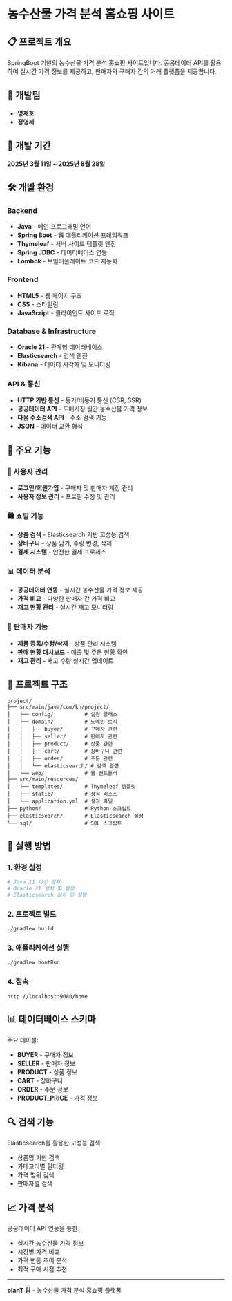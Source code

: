 # 농수산물 가격 분석 홈쇼핑 사이트

## 📋 프로젝트 개요
SpringBoot 기반의 농수산물 가격 분석 홈쇼핑 사이트입니다. 공공데이터 API를 활용하여 실시간 가격 정보를 제공하고, 판매자와 구매자 간의 거래 플랫폼을 제공합니다.

## 👥 개발팀
- **명제호**
- **정영제** 

## 📅 개발 기간
**2025년 3월 11일 ~ 2025년 8월 28일**

## 🛠️ 개발 환경

### Backend
- **Java** - 메인 프로그래밍 언어
- **Spring Boot** - 웹 애플리케이션 프레임워크
- **Thymeleaf** - 서버 사이드 템플릿 엔진
- **Spring JDBC** - 데이터베이스 연동
- **Lombok** - 보일러플레이트 코드 자동화

### Frontend
- **HTML5** - 웹 페이지 구조
- **CSS** - 스타일링
- **JavaScript** - 클라이언트 사이드 로직

### Database & Infrastructure
- **Oracle 21** - 관계형 데이터베이스
- **Elasticsearch** - 검색 엔진
- **Kibana** - 데이터 시각화 및 모니터링

### API & 통신
- **HTTP 기반 통신** - 동기/비동기 통신 (CSR, SSR)
- **공공데이터 API** - 도매시장 월간 농수산물 가격 정보
- **다음 주소검색 API** - 주소 검색 기능
- **JSON** - 데이터 교환 형식

## 🚀 주요 기능

### 👤 사용자 관리
- **로그인/회원가입** - 구매자 및 판매자 계정 관리
- **사용자 정보 관리** - 프로필 수정 및 관리

### 🛍️ 쇼핑 기능
- **상품 검색** - Elasticsearch 기반 고성능 검색
- **장바구니** - 상품 담기, 수량 변경, 삭제
- **결제 시스템** - 안전한 결제 프로세스

### 📊 데이터 분석
- **공공데이터 연동** - 실시간 농수산물 가격 정보 제공
- **가격 비교** - 다양한 판매자 간 가격 비교
- **재고 현황 관리** - 실시간 재고 모니터링

### 🏪 판매자 기능
- **제품 등록/수정/삭제** - 상품 관리 시스템
- **판매 현황 대시보드** - 매출 및 주문 현황 확인
- **재고 관리** - 재고 수량 실시간 업데이트

## 📁 프로젝트 구조

```
project/
├── src/main/java/com/kh/project/
│   ├── config/          # 설정 클래스
│   ├── domain/          # 도메인 로직
│   │   ├── buyer/       # 구매자 관련
│   │   ├── seller/      # 판매자 관련
│   │   ├── product/     # 상품 관련
│   │   ├── cart/        # 장바구니 관련
│   │   ├── order/       # 주문 관련
│   │   └── elasticsearch/ # 검색 관련
│   └── web/             # 웹 컨트롤러
├── src/main/resources/
│   ├── templates/       # Thymeleaf 템플릿
│   ├── static/          # 정적 리소스
│   └── application.yml  # 설정 파일
├── python/              # Python 스크립트
├── elasticsearch/       # Elasticsearch 설정
└── sql/                 # SQL 스크립트
```

## 🚀 실행 방법

### 1. 환경 설정
```bash
# Java 11 이상 설치
# Oracle 21 설치 및 설정
# Elasticsearch 설치 및 실행
```

### 2. 프로젝트 빌드
```bash
./gradlew build
```

### 3. 애플리케이션 실행
```bash
./gradlew bootRun
```

### 4. 접속
```
http://localhost:9080/home
```

## 📊 데이터베이스 스키마

주요 테이블:
- **BUYER** - 구매자 정보
- **SELLER** - 판매자 정보  
- **PRODUCT** - 상품 정보
- **CART** - 장바구니
- **ORDER** - 주문 정보
- **PRODUCT_PRICE** - 가격 정보

## 🔍 검색 기능

Elasticsearch를 활용한 고성능 검색:
- 상품명 기반 검색
- 카테고리별 필터링
- 가격 범위 검색
- 판매자별 검색

## 📈 가격 분석

공공데이터 API 연동을 통한:
- 실시간 농수산물 가격 정보
- 시장별 가격 비교
- 가격 변동 추이 분석
- 최적 구매 시점 추천

---

**planT 팀** - 농수산물 가격 분석 홈쇼핑 플랫폼



